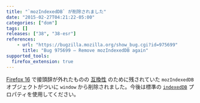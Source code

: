 ```yaml
---
title: "`mozIndexedDB` が削除されました"
date: "2015-02-27T04:21:22-05:00"
categories: ["dom"]
tags: []
releases: ["38", "38-esr"]
references:
    - url: "https://bugzilla.mozilla.org/show_bug.cgi?id=975699"
      title: "Bug 975699 – Remove mozIndexedDB again"
supported_tools:
  firefox_extension: true
---
```

[Firefox 16](https://www.fxsitecompat.dev/ja/docs/2012/several-apis-have-been-unprefixed/) で接頭辞が外れたものの [互換性](https://bugzilla.mozilla.org/show_bug.cgi?id=770844) のために残されていた `mozIndexedDB` オブジェクトがついに `window` から削除されました。今後は標準の [`indexedDB`](https://developer.mozilla.org/docs/Web/API/IDBEnvironment/indexedDB) プロパティを使用してください。
